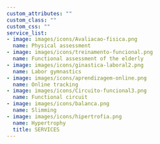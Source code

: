 ```yaml
---
custom_attributes: ""
custom_class: ""
custom_css: ""
service_list:
- image: images/icons/Avaliacao-fisica.png
  name: Physical assessment
- image: images/icons/treinamento-funcional.png
  name: Functional assessment of the elderly
- image: images/icons/ginastica-laboral2.png
  name: Labor gymnastics
- image: images/icons/aprendizagem-online.png
  name: Online tracking
- image: images/icons/Circuito-funcional3.png
  name: Functional circuit
- image: images/icons/balanca.png
  name: Slimming
- image: images/icons/hipertrofia.png
  name: Hypertrophy
  title: SERVICES
---
```

